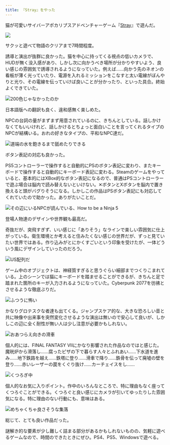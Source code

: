 ```yaml
---
title: 『Stray』をやった
---
```

猫が可愛いサイバーアポカリプスアドベンチャーゲーム『[Stray](https://store.steampowered.com/app/1332010/Stray/?l=japanese)』で遊んだ。

![](https://lh4.googleusercontent.com/64WCA_Jl1JQDGU0ZoHuXowMkVUOro7biVMJYCfK_5U8bFBHG004DtYfq-2rp_YDCXy9nyXYLF-AFzm1-3MZssqFZDAOAQcHEXslqbund08lCNGaLcs9TihI9KGrgUxRPxFWw4QHNqO1JmblS-cgh8Ek)

サクッと遊べて物語のクリアまで7時間程度。

誘導と演出が抜群に良かった。猫を中心に持ってくる視点の低いカメラで、HUDが無く没入感があり、しかし次に向かうべき場所が分かりやすいよう、良い感じの雰囲気で誘導されるようになっていた。例えば……向かう先のネオンの看板が薄く光っていたり、電源を入れるミッションをこなすと太い電線がぼんやりと光り、その電線を伝っていけば良いことが分かったり、といった具合。終始よくできていた。

![](https://lh6.googleusercontent.com/uCXQNwOATgd372aZQPb08JSuDZGsHAoaAg-31Vl33jkNnsBoqGhQz4MouPIWI6KkTOSqRKe3y7A6r1obUca3ikZYm29WKbGBR3CTP5cUS5izOzrnxRLySgH2NzA0lWWIUKbQApn43LbgLiStX2tgM9E "200色じゃなかったのか")

日本語版への翻訳も良く、違和感無く楽しめた。

NPCの台詞の量がまずまず用意されているのに、きちんとしている。話しかけなくてもいいけれど、話しかけるとちょっと面白いことを言ってくれるタイプのNPCが結構いる。おれの好きなタイプの、平和なNPC達だ。

![](https://lh5.googleusercontent.com/bGtdMFbDvqUdRAPAvhVpdMT-NtsFwxPd80l45a_rjVD9tgOJd4sAPe6tFIEufxaj0-5brYl20GisCCO1dApwqbj1kafylhv4GfG6xYQWhxLz3yjuCRF7oPvk-mh5-kgVO1Bq9303yIWjz5IZlP0gyDE "道端の水を飽きるまで舐めたりできる")

ボタン表記の対応も良かった。

PS5コントローラーで操作すると自動的にPSのボタン表記に変わり、またキーボードで操作すると自動的にキーボード表記に変わる。Steamのゲームをやっていると、基本的にはXBox的なボタン表記になるので、普通はPSコントローラーで遊ぶ場合は脳内で読み替えないといけない。✕ボタンとXボタンを脳内で置き換えると頭がバグりそうになる。しかしこの作品はPSボタン表記にも対応してくれていたので助かった。ありがたいことだ。

![](https://lh4.googleusercontent.com/bePRvkIHBz71XMswKBN22SwsV8VEM1caBWtQrxAai2p1meOsmaW_mVNJGSazR8LXMD0242_lQuzxOtJjStaF52POkwaCcGFaVULt1npXFLgN8PbDoIGAgF3r08DPPWCTieB1ebIDR_M98snSqLRfO4Q "その辺にいるNPCが読んでいる、How to be a Ninja 5")

登場人物達のデザインや世界観も最高だ。

奇抜だが、突飛すぎず、いい感じに「ありそう」なラインで楽しい雰囲気に仕上がっている。衛生環境とか考えると住みたくない感じの世界だが、ずっと見ていたい世界ではある。作り込みがとにかくすごいという印象を受けたが、一体どういう風にデザインしていったのだろう。

![](https://lh4.googleusercontent.com/HTnRRFS-I-GNppZor1OVAsBLuoFp4vJt9yUSyOTVqRDNkVtoJVYkb5b5rzJOo9caZ4KI9oQWs46A5DcHW0DnQgsL8rTBM3luO8LLlp9epQFpj5FE6dyGNIEadFbiFgyrPspAqSzwydYvcdV6uzgZKK8 "US配列だ")

ゲーム中のオブジェクトは、神経質すぎると思うぐらい細部までつくりこまれている。上のシーンでは猫にキーボードを踏ませることができるが、きちんと足で踏まれた箇所のキーが入力されるようになっていた。Cyberpunk 2077を彷彿とさせるような徹底ぶりだ。

![](https://lh5.googleusercontent.com/t3m1ojDyDNVjOzCvQcHI3z2QbwSJXvambTpeRtklbvrMyUet0EYTeM_Mg0vQtZiAQRYLC9UhlFeIqOVWO6I_SmlwDeZ8fshKzoM0XNz-sosp1hS97omp4zv5i1RVkXcuywqKiQddrSLJO0DDleBZp0k "ふつうに怖い")

かなりグロテスクな者達も出てくる。ジャンプスケア的な、大きな恐ろしい音と共に映像や出来事を突然変化させるような演出は無いので安心して良いが、しかしこの辺に全く耐性が無い人は少し注意が必要かもしれない。

![](https://lh4.googleusercontent.com/UAoCUMwEZiFh7aOZc09FAK3JNIcbnmOIcJHb9XjMhsjgu6PXRij16_llHrvN-Fl3VaCN7eBiQlp-En1HBBrfdOwTtIsRCKr-YNA37zRnUo_ob9D-lHR2KHkOn0vOhrI-Fi4Pj09g1PK8rTs27Sc_NMA "おあつらえ向きの滑車")

個人的には、FINAL FANTASY VIIにかなり影響された作品なのではと感じた。魔晄炉から滑落し……腐ったピザの下で暮らす人々とふれあい……下水道を進み……地下鉄路を越え……鉄塔に登り……滑車で降り……鉄骨を伝って廃墟の壁を登り……赤いレーザーの罠をくぐり抜け……カーチェイスをし……

![](https://lh3.googleusercontent.com/z0UVBa2-szDdIZqOFJRTpqgXCqhvl-aL7JnQvBlu5SAIxTkyho4yGMmPPed63DjFDmFOhJim3SYnVUomw6Kfvii5ZWHX48XEpFf-lc_uv4OkvEEB4RlubbbZVEGo8B8LyAlb97BTHqAmI4EPH2Im61I "くつろぎ中")

個人的なお気に入りポイント。作中のいろんなところで、特に理由もなく座ってくつろぐことができる。くつろぐと良い感じにカメラが引いてゆったりした雰囲気になる。特に理由のない行動にも、意味はある。

![](https://lh5.googleusercontent.com/9SmgW5VTWrKyI7ncm-C2Lu5ySMiH9jVNbKaE8-tZN68_OrOjKdKdICgTQC1enNVZ9hqnL_xThnuvCcuu3zkgRgTZqiPLzU226EN3b1VpLdB7DuApnNa-rPb93OGuYz_Lybw3hoM-wJUvTC-aCh59TdY "めちゃくちゃ良さそうな集落")

総じて、とても良い作品だった。

謎解き的な要素が少し難しく詰まる部分があるかもしれないものの、気軽に遊べるゲームなので、時間のできたときにぜひ。PS4、PS5、Windowsで遊べる。
